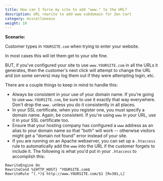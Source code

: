 ```yaml
---
title: How can I force my site to add "www." to the URL? 
description: URL rewrite to add www subdomain for Zen Cart
category: miscellaneous
weight: 10
---
```

**Scenario:**

Customer types in `YOURSITE.com` when trying to enter your website.

In most cases this will let them get to your site fine.

BUT, if you've configured your site to use `www.YOURSITE.com` in all the URLs it generates, then the customer's next click will attempt to change the URL and (on some servers) may log them out if they were attempting login, etc.  

There are a couple things to keep in mind to handle this:

- Always be consistent in your use of your domain name.  If you're going to use `www.YOURSITE.com`, be sure to use it exactly that way everywhere. Don't drop the `www.` unless  you do it consistently in all places.
- In your SSL certificate, when you register one, you must specify a domain name. Again, be consistent. If you're using `www` in your URL, use it in your SSL certificate too.
- Ensure that your hosting company has configured a  `www` address as an alias to your domain name so that "both" will work -- otherwise visitors might get a "domain not found" error instead of your site.
- If you are running on an Apache webserver, you can set up a `.htaccess` rule to automatically add the `www` into the URL if the customer forgets to include it. The following is what you'd put in your `.htaccess` to accomplish this:

```
RewriteEngine On
RewriteCond %{HTTP_HOST} ^YOURSITE.com$
RewriteRule ^(.*)$ http://www.YOURSITE.com/$1 [R=301,L]
```
